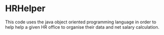 # HRHelper
This code uses the java object oriented programming language in order to help help a given HR office to organise their data and net salary calculation.
